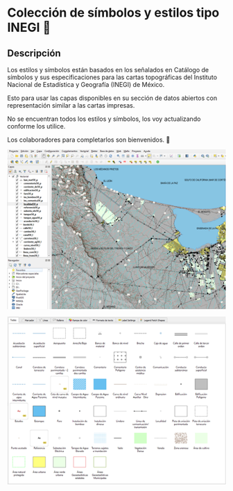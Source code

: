 # Colección de símbolos y estilos tipo INEGI 📖

## Descripción
Los estilos y símbolos están basados en los señalados en Catálogo de símbolos y sus especificaciones para las cartas topográficas del Instituto Nacional de Estadística y Geografía (INEGI) de México.

Esto para usar las capas disponibles en su sección de datos abiertos con representación similar a las cartas impresas.

No se encuentran todos los estilos y símbolos, los voy actualizando conforme los utilice.

Los colaboradores para completarlos son bienvenidos.  🚀


![alt text](https://github.com/Krotalo25/qgis_estilos/blob/master/collections/tipoINEGI/preview/estilos_previo.png)

![alt text](https://github.com/Krotalo25/qgis_estilos/blob/master/collections/tipoINEGI/preview/simbolos_previo.png)
